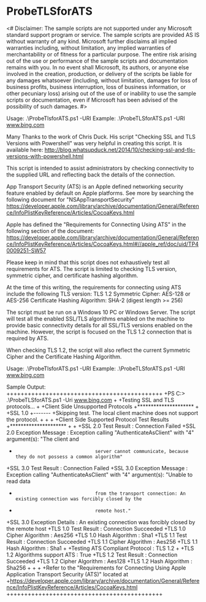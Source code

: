 # ProbeTLSforATS
<#
 Disclaimer: The sample scripts are not supported under any Microsoft standard support program or service. 
 The sample scripts are provided AS IS without warranty of any kind. Microsoft further disclaims all implied warranties 
 including, without limitation, any implied warranties of merchantability or of fitness for a particular purpose. 
 The entire risk arising out of the use or performance of the sample scripts and documentation remains with you. In no event shall Microsoft, its authors, or anyone else involved in the creation, production, or delivery of the scripts be liable for any damages whatsoever (including, without limitation, damages for loss of business profits, business interruption, loss of business information, or other pecuniary loss) arising out of the use of or inability to use the sample scripts or documentation, even if Microsoft has been advised of the possibility of such damages.
#>

Usage:   .\ProbeTlsforATS.ps1 -URI <Website URI>
Example: .\ProbeTLSforATS.ps1 -URI www.bing.com

Many Thanks to the work of Chris Duck. His script "Checking SSL and TLS Versions with Powershell" was very helpful in creating this script. It is available here: http://blog.whatsupduck.net/2014/10/checking-ssl-and-tls-versions-with-powershell.html

This script is intended to assist administrators by checking connectivity to the supplied URL and reflecting back the details of the connection.

App Transport Security (ATS) is an Apple defined networking security feature enabled by default on Apple platforms. See more by searching the following document for "NSAppTransportSecurity"
https://developer.apple.com/library/archive/documentation/General/Reference/InfoPlistKeyReference/Articles/CocoaKeys.html

Apple has defined the "Requirements for Connecting Using ATS" in the following section of the document: https://developer.apple.com/library/archive/documentation/General/Reference/InfoPlistKeyReference/Articles/CocoaKeys.html#//apple_ref/doc/uid/TP40009251-SW57

Please keep in mind that this script does not exhaustively test all requirements for ATS. The script is limited to checking TLS version, symmetric cipher, and certificate hashing algorithm.

At the time of this writing, the requirements for connecting using ATS include the following
TLS version: TLS 1.2 
Symmetric Cipher: AES-128 or AES-256
Certificate Hashing Algorithm: SHA-2 (digest length >= 256)

The script must be run on a Windows 10 PC or Windows Server. The script will test all the enabled SSL/TLS algorithms enabled on the machine to provide basic connectivity details for all SSL/TLS versions enabled on the machine. However, the script is focused on the TLS 1.2 connection that is required by ATS.

When checking TLS 1.2, the script will also reflect the current Symmetric Cipher and the Certificate Hashing Algorithm. 

Usage:   .\ProbeTlsforATS.ps1 -URI <Website URI>
Example: .\ProbeTLSforATS.ps1 -URI www.bing.com
  
Sample Output:
++++++++++++++++++++++++++++++++++++++++++++
+PS C:\> .\ProbeTLSforATS.ps1 -Uri www.bing.com
+
+Testing SSL and TLS protocols...
+
+Client Side Unsupported Protocols
+*********************
+
+SSL 1.0
+-------
+Skipping test. The local client machine does not support the protocol.
+
+
+
+Client Side Supported Protocol Test Results
+*********************
+
+
+SSL 2.0 Test Result             : Connection Failed
+SSL 2.0 Exception Message       : Exception calling "AuthenticateAsClient" with "4" argument(s): "The client and
+                                  server cannot communicate, because they do not possess a common algorithm"
+SSL 3.0 Test Result             : Connection Failed
+SSL 3.0 Exception Message       : Exception calling "AuthenticateAsClient" with "4" argument(s): "Unable to read data
+                                  from the transport connection: An existing connection was forcibly closed by the
+                                  remote host."
+SSL 3.0 Exception Details       : An existing connection was forcibly closed by the remote host
+TLS 1.0 Test Result             : Connection Succeeded
+TLS 1.0 Cipher Algorithm        : Aes256
+TLS 1.0 Hash Algorithm          : Sha1
+TLS 1.1 Test Result             : Connection Succeeded
+TLS 1.1 Cipher Algorithm        : Aes256
+TLS 1.1 Hash Algorithm          : Sha1
+
+Testing ATS Compliant Protocol : TLS 1.2
+
+TLS 1.2 Algorithms support ATS : True
+TLS 1.2 Test Result             : Connection Succeeded
+TLS 1.2 Cipher Algorithm        : Aes128
+TLS 1.2 Hash Algorithm          : Sha256
+
+
+
+Refer to the "Requirements for Connecting Using Apple Application Transport Security (ATS)" located at
+https://developer.apple.com/library/archive/documentation/General/Reference/InfoPlistKeyReference/Articles/CocoaKeys.html
++++++++++++++++++++++++++++++++++++++++++++

